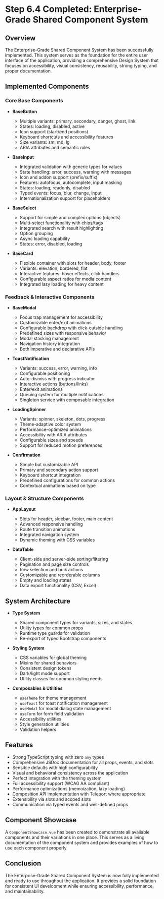 # Step 6.4 Completed: Enterprise-Grade Shared Component System

## Overview

The Enterprise-Grade Shared Component System has been successfully implemented. This system serves as the foundation for the entire user interface of the application, providing a comprehensive Design System that focuses on accessibility, visual consistency, reusability, strong typing, and proper documentation.

## Implemented Components

### Core Base Components

- **BaseButton**
  - Multiple variants: primary, secondary, danger, ghost, link
  - States: loading, disabled, active
  - Icon support (start/end positions)
  - Keyboard shortcuts and accessibility features
  - Size variants: sm, md, lg
  - ARIA attributes and semantic roles

- **BaseInput**
  - Integrated validation with generic types for values
  - State handling: error, success, warning with messages
  - Icon and addon support (prefix/suffix)
  - Features: autofocus, autocomplete, input masking
  - States: loading, readonly, disabled
  - Typed events: focus, blur, change, input
  - Internationalization support for placeholders

- **BaseSelect**
  - Support for simple and complex options (objects)
  - Multi-select functionality with chips/tags
  - Integrated search with result highlighting
  - Option grouping
  - Async loading capability
  - States: error, disabled, loading

- **BaseCard**
  - Flexible container with slots for header, body, footer
  - Variants: elevation, bordered, flat
  - Interactive features: hover effects, click handlers
  - Configurable aspect ratios for media content
  - Integrated lazy loading for heavy content

### Feedback & Interactive Components

- **BaseModal**
  - Focus trap management for accessibility
  - Customizable enter/exit animations
  - Configurable backdrop with click-outside handling
  - Predefined sizes with responsive behavior
  - Modal stacking management
  - Navigation history integration
  - Both imperative and declarative APIs

- **ToastNotification**
  - Variants: success, error, warning, info
  - Configurable positioning
  - Auto-dismiss with progress indicator
  - Interactive actions (buttons/links)
  - Enter/exit animations
  - Queuing system for multiple notifications
  - Singleton service with composable integration

- **LoadingSpinner**
  - Variants: spinner, skeleton, dots, progress
  - Theme-adaptive color system
  - Performance-optimized animations
  - Accessibility with ARIA attributes
  - Configurable sizes and speeds
  - Support for reduced motion preferences

- **Confirmation**
  - Simple but customizable API
  - Primary and secondary action support
  - Keyboard shortcut integration
  - Predefined configurations for common actions
  - Contextual animations based on type

### Layout & Structure Components

- **AppLayout**
  - Slots for header, sidebar, footer, main content
  - Advanced responsive handling
  - Route transition animations
  - Integrated navigation system
  - Dynamic theming with CSS variables

- **DataTable**
  - Client-side and server-side sorting/filtering
  - Pagination and page size controls
  - Row selection and bulk actions
  - Customizable and reorderable columns
  - Empty and loading states
  - Data export functionality (CSV, Excel)

## System Architecture

- **Type System**
  - Shared component types for variants, sizes, and states
  - Utility types for common props
  - Runtime type guards for validation
  - Re-export of typed Bootstrap components

- **Styling System**
  - CSS variables for global theming
  - Mixins for shared behaviors
  - Consistent design tokens
  - Dark/light mode support
  - Utility classes for common styling needs

- **Composables & Utilities**
  - `useTheme` for theme management
  - `useToast` for toast notification management
  - `useModal` for modal dialog state management
  - `useForm` for form field validation
  - Accessibility utilities
  - Style generation utilities
  - Validation helpers

## Features

- Strong TypeScript typing with zero `any` types
- Comprehensive JSDoc documentation for all props, events, and slots
- Sensible defaults with high configurability
- Visual and behavioral consistency across the application
- Perfect integration with the theming system
- Full accessibility support (WCAG AA compliant)
- Performance optimizations (memoization, lazy loading)
- Composition API implementation with Teleport where appropriate
- Extensibility via slots and scoped slots
- Communication via typed events and well-defined props

## Component Showcase

A `ComponentShowcase.vue` has been created to demonstrate all available components and their variations in one place. This serves as a living documentation of the component system and provides examples of how to use each component properly.

## Conclusion

The Enterprise-Grade Shared Component System is now fully implemented and ready to use throughout the application. It provides a solid foundation for consistent UI development while ensuring accessibility, performance, and maintainability.
